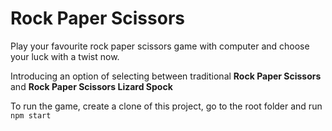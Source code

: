 # Rock Paper Scissors

Play your favourite rock paper scissors game with computer and 
choose your luck with a twist now.

Introducing an option of selecting between traditional **Rock Paper Scissors** and
**Rock Paper Scissors Lizard Spock**

To run the game, create a clone of this project, go to the root folder and run `npm start`